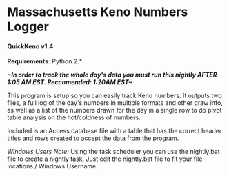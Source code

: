#  Massachusetts Keno Numbers Logger
#### QuickKeno v1.4

**Requirements:**
Python 2.*

**_~In order to track the whole day's data you must run this nightly AFTER 1:05 AM EST. Reccomended: 1:20AM EST~_**

This program is setup so you can easily track Keno numbers. It outputs two files, a full log of the day's numbers in multiple formats and other draw info, as well as a list of the numbers drawn for the day in a single row to do pivot table analysis on the hot/coldness of numbers.

Included is an Access database file with a table that has the correct header titles and rows created to accept the data from the program.

*Windows Users Note:* Using the task scheduler you can use the nightly.bat file to create a nightly task. Just edit the nightly.bat file to fit your file locations / Windows Username.